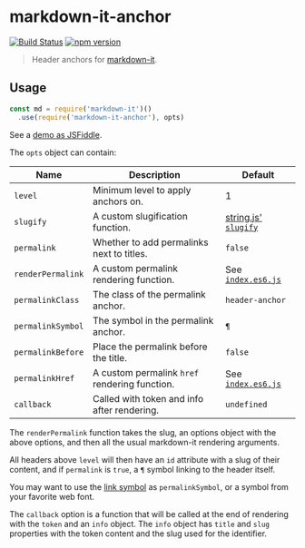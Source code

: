 # markdown-it-anchor 

[![Build Status](https://img.shields.io/travis/GerHobbelt/markdown-it-anchor/master.svg?style=flat)](https://travis-ci.org/GerHobbelt/markdown-it-anchor)
[![npm version](http://img.shields.io/npm/v/markdown-it-anchor.svg?style=flat-square)](https://www.npmjs.org/package/markdown-it-anchor)

> Header anchors for [markdown-it].

[markdown-it]: https://github.com/markdown-it/markdown-it

Usage
-----

```js
const md = require('markdown-it')()
  .use(require('markdown-it-anchor'), opts)
```

See a [demo as JSFiddle](https://jsfiddle.net/9ukc8dy6/).

The `opts` object can contain:

Name              | Description                                   | Default
------------------|-----------------------------------------------|------------------------------------
`level`           | Minimum level to apply anchors on.            | 1
`slugify`         | A custom slugification function.              | [string.js' `slugify`][slugify]
`permalink`       | Whether to add permalinks next to titles.     | `false`
`renderPermalink` | A custom permalink rendering function.        | See [`index.es6.js`](index.es6.js)
`permalinkClass`  | The class of the permalink anchor.            | `header-anchor`
`permalinkSymbol` | The symbol in the permalink anchor.           | `¶`
`permalinkBefore` | Place the permalink before the title.         | `false`
`permalinkHref`   | A custom permalink `href` rendering function. | See [`index.es6.js`](index.es6.js)
`callback`        | Called with token and info after rendering.   | `undefined`

[slugify]: http://stringjs.com/#methods/slugify

The `renderPermalink` function takes the slug, an options object with
the above options, and then all the usual markdown-it rendering
arguments.

All headers above `level` will then have an `id` attribute with a slug
of their content, and if `permalink` is `true`, a `¶` symbol linking to
the header itself.

You may want to use the [link symbol](http://graphemica.com/🔗) as
`permalinkSymbol`, or a symbol from your favorite web font.

The `callback` option is a function that will be called at the end of
rendering with the `token` and an `info` object.  The `info` object has
`title` and `slug` properties with the token content and the slug used
for the identifier.
